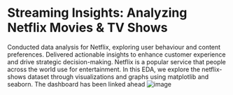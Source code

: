 # Streaming Insights: Analyzing Netflix Movies & TV Shows
Conducted data analysis for Netflix, exploring user behaviour and content preferences. Delivered actionable insights to enhance customer experience and drive strategic decision-making. Netflix is a popular service that people across the world use for entertainment. In this EDA, we explore the netflix-shows dataset through visualizations and graphs using matplotlib and seaborn. The dashboard has been linked ahead
![image](https://github.com/DebahutiMishra/Netflix-Analysis/assets/88269590/0b4c5c13-29fb-4858-8dd5-5e3c96b55187)
